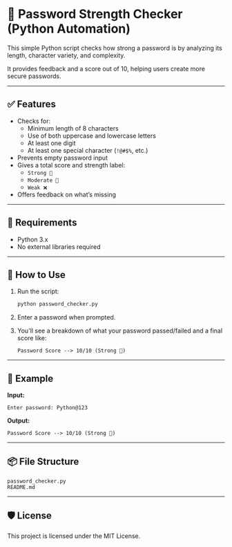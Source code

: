 # 🔐 Password Strength Checker (Python Automation)

This simple Python script checks how strong a password is by analyzing its length, character variety, and complexity.

It provides feedback and a score out of 10, helping users create more secure passwords.

---

## ✅ Features

- Checks for:
  - Minimum length of 8 characters
  - Use of both uppercase and lowercase letters
  - At least one digit
  - At least one special character (`!@#$%`, etc.)
- Prevents empty password input
- Gives a total score and strength label:
  - `Strong 💪`
  - `Moderate 🔐`
  - `Weak ❌`
- Offers feedback on what’s missing

---

## 🧰 Requirements

- Python 3.x  
- No external libraries required

---

## 🚀 How to Use

1. Run the script:
   ```bash
   python password_checker.py
   ```

2. Enter a password when prompted.

3. You'll see a breakdown of what your password passed/failed and a final score like:

   ```
   Password Score --> 10/10 (Strong 💪)
   ```

---

## 📁 Example

**Input:**
```
Enter password: Python@123
```

**Output:**
```
Password Score --> 10/10 (Strong 💪)
```

---

## 📦 File Structure

```
password_checker.py
README.md
```

---

## 🛡 License

This project is licensed under the MIT License.
